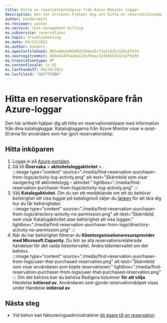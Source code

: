 ```yaml
---
title: Hitta en reservationsköpare från Azure Monitor loggar
description: Den här artikeln hjälper dig att hitta en reservationsköpare med information från Azure Monitor loggar.
author: bandersmsft
ms.reviewer: yashar
ms.service: cost-management-billing
ms.subservice: reservations
ms.topic: troubleshooting
ms.date: 03/13/2021
ms.author: banders
ms.openlocfilehash: 965e90eed0690d57b6ad3cf3a1543b1329c0fe74
ms.sourcegitcommit: 4b0e424f5aa8a11daf0eec32456854542a2f5df0
ms.translationtype: MT
ms.contentlocale: sv-SE
ms.lasthandoff: 04/20/2021
ms.locfileid: "107773380"
---
```

# <a name="find-a-reservation-purchaser-from-azure-logs"></a>Hitta en reservationsköpare från Azure-loggar

Den här artikeln hjälper dig att hitta en reservationsköpare med information från dina katalogloggar. Katalogloggarna från Azure Monitor visar e-post-ID:erna för användare som har gjort reservationsköp.

## <a name="find-the-purchaser"></a>Hitta inköparen

1. Logga in på [Azure-portalen](https://portal.azure.com).
1. Gå till **Övervaka**  >  **aktivitetsloggaktivitet**  >  .  
    :::image type="content" source="./media/find-reservation-purchaser-from-logs/activity-log-activity.png" alt-text="Skärmbild som visar navigering till aktivitetslogg – aktivitet." lightbox="./media/find-reservation-purchaser-from-logs/activity-log-activity.png" :::
1. Välj **Katalogaktivitet**. Om du ser ett meddelande om *att du behöver behörighet att visa loggar på katalognivå* väljer du [länken](../../role-based-access-control/elevate-access-global-admin.md) för att lära dig hur du får behörigheter.  
    :::image type="content" source="./media/find-reservation-purchaser-from-logs/directory-activity-no-permission.png" alt-text="Skärmbild som visar Katalogaktivitet utan behörighet att visa loggen." lightbox="./media/find-reservation-purchaser-from-logs/directory-activity-no-permission.png" :::
1. När du har behörighet filtrerar du **Klientorganisationsresursprovider** **med Microsoft.Capacity**. Du bör se alla reservationsrelaterade händelser för det valda tidsintervallet. Ändra tidsintervallet om det behövs.  
    :::image type="content" source="./media/find-reservation-purchaser-from-logs/user-that-purchased-reservation.png" alt-text="Skärmbild som visar användaren som köpte reservationen." lightbox="./media/find-reservation-purchaser-from-logs/user-that-purchased-reservation.png" :::
    Om det behövs kan du behöva Redigera kolumner **för att välja** Händelse **initierad av**.
   Användaren som gjorde reservationsköpet visas under Händelse **initierad av**.

## <a name="next-steps"></a>Nästa steg

- Vid behov kan faktureringsadministratörer [bli ägare till en reservation](view-reservations.md#how-billing-administrators-can-view-or-manage-reservations).
